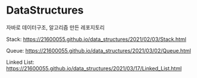 DataStructures
===================
자바로 데이터구조, 알고리즘 만든 레포지토리

Stack: <https://21600055.github.io/data_structures/2021/02/03/Stack.html>


Queue: <https://21600055.github.io/data_structures/2021/03/02/Queue.html>


Linked List: <https://21600055.github.io/data_structures/2021/03/17/Linked_List.html>